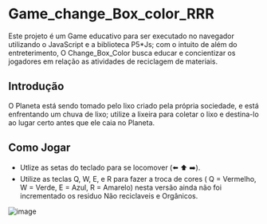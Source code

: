 # Game_change_Box_color_RRR
Este projeto é um Game educativo para ser executado no navegador utilizando o JavaScript e a biblioteca P5*Js; com o intuito de além do entreterimento, O Change_Box_Color busca educar e concientizar os jogadores em relação as atividades de reciclagem de materiais.

## Introdução
O Planeta está sendo tomado pelo lixo criado pela própria sociedade, e está enfrentando um chuva de lixo; utilize a lixeira para coletar o lixo e destina-lo ao lugar certo antes que ele caia no Planeta.


## Como Jogar
- Utlize as setas do teclado para se locomover (⬅️ ⬆️ ➡️).
- Utilize as teclas Q, W, E, e R para fazer a troca de cores ( Q = Vermelho, W = Verde, E = Azul, R = Amarelo) nesta versão ainda não foi incrementado os residuo Não reciclaveis e Orgânicos.

![image](https://github.com/HenriqMarxs/Game_change_Box_color_RRR/assets/133255641/a301d0bf-7af1-47d7-aaf4-3e6e0416567c)

